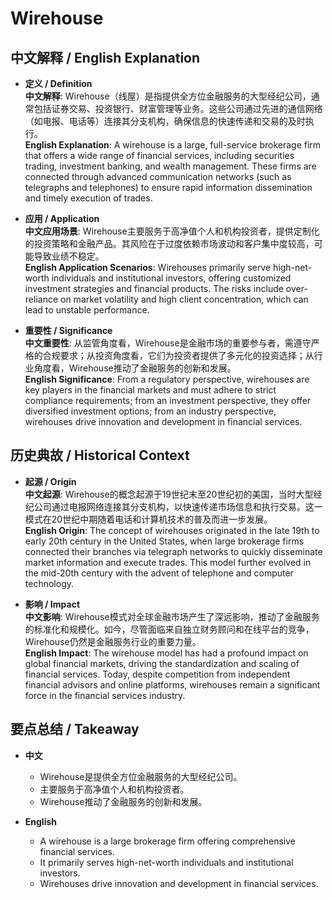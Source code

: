 # Wirehouse

## 中文解释 / English Explanation

* **定义 / Definition**  
  **中文解释**: Wirehouse（线屋）是指提供全方位金融服务的大型经纪公司，通常包括证券交易、投资银行、财富管理等业务。这些公司通过先进的通信网络（如电报、电话等）连接其分支机构，确保信息的快速传递和交易的及时执行。  
  **English Explanation**: A wirehouse is a large, full-service brokerage firm that offers a wide range of financial services, including securities trading, investment banking, and wealth management. These firms are connected through advanced communication networks (such as telegraphs and telephones) to ensure rapid information dissemination and timely execution of trades.

* **应用 / Application**  
  **中文应用场景**: Wirehouse主要服务于高净值个人和机构投资者，提供定制化的投资策略和金融产品。其风险在于过度依赖市场波动和客户集中度较高，可能导致业绩不稳定。  
  **English Application Scenarios**: Wirehouses primarily serve high-net-worth individuals and institutional investors, offering customized investment strategies and financial products. The risks include over-reliance on market volatility and high client concentration, which can lead to unstable performance.

* **重要性 / Significance**  
  **中文重要性**: 从监管角度看，Wirehouse是金融市场的重要参与者，需遵守严格的合规要求；从投资角度看，它们为投资者提供了多元化的投资选择；从行业角度看，Wirehouse推动了金融服务的创新和发展。  
  **English Significance**: From a regulatory perspective, wirehouses are key players in the financial markets and must adhere to strict compliance requirements; from an investment perspective, they offer diversified investment options; from an industry perspective, wirehouses drive innovation and development in financial services.

## 历史典故 / Historical Context

* **起源 / Origin**  
  **中文起源**: Wirehouse的概念起源于19世纪末至20世纪初的美国，当时大型经纪公司通过电报网络连接其分支机构，以快速传递市场信息和执行交易。这一模式在20世纪中期随着电话和计算机技术的普及而进一步发展。  
  **English Origin**: The concept of wirehouses originated in the late 19th to early 20th century in the United States, when large brokerage firms connected their branches via telegraph networks to quickly disseminate market information and execute trades. This model further evolved in the mid-20th century with the advent of telephone and computer technology.

* **影响 / Impact**  
  **中文影响**: Wirehouse模式对全球金融市场产生了深远影响，推动了金融服务的标准化和规模化。如今，尽管面临来自独立财务顾问和在线平台的竞争，Wirehouse仍然是金融服务行业的重要力量。  
  **English Impact**: The wirehouse model has had a profound impact on global financial markets, driving the standardization and scaling of financial services. Today, despite competition from independent financial advisors and online platforms, wirehouses remain a significant force in the financial services industry.

## 要点总结 / Takeaway

* **中文**  
  - Wirehouse是提供全方位金融服务的大型经纪公司。
  - 主要服务于高净值个人和机构投资者。
  - Wirehouse推动了金融服务的创新和发展。

* **English**  
  - A wirehouse is a large brokerage firm offering comprehensive financial services.
  - It primarily serves high-net-worth individuals and institutional investors.
  - Wirehouses drive innovation and development in financial services.